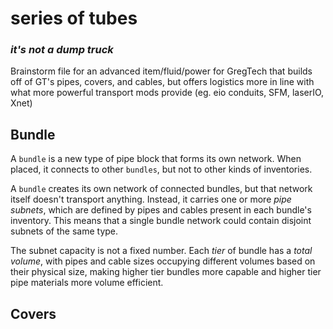 # series of tubes

### _it's not a dump truck_

Brainstorm file for an advanced item/fluid/power for GregTech that builds off of GT's pipes, covers, and cables, but offers logistics more in line with what more powerful transport mods provide (eg. eio conduits, SFM, laserIO, Xnet)

## Bundle

A `bundle` is a new type of pipe block that forms its own network. When placed, it connects to other `bundles`, but not to other kinds of inventories.

A `bundle` creates its own network of connected bundles, but that network itself doesn't transport anything. Instead, it carries one or more _pipe subnets_, which are defined by pipes and cables present in each bundle's inventory. This means that a single bundle network could contain disjoint subnets of the same type.

The subnet capacity is not a fixed number. Each _tier_ of bundle has a _total volume_, with pipes and cable sizes occupying different volumes based on their physical size, making higher tier bundles more capable and higher tier pipe materials more volume efficient.

## Covers
